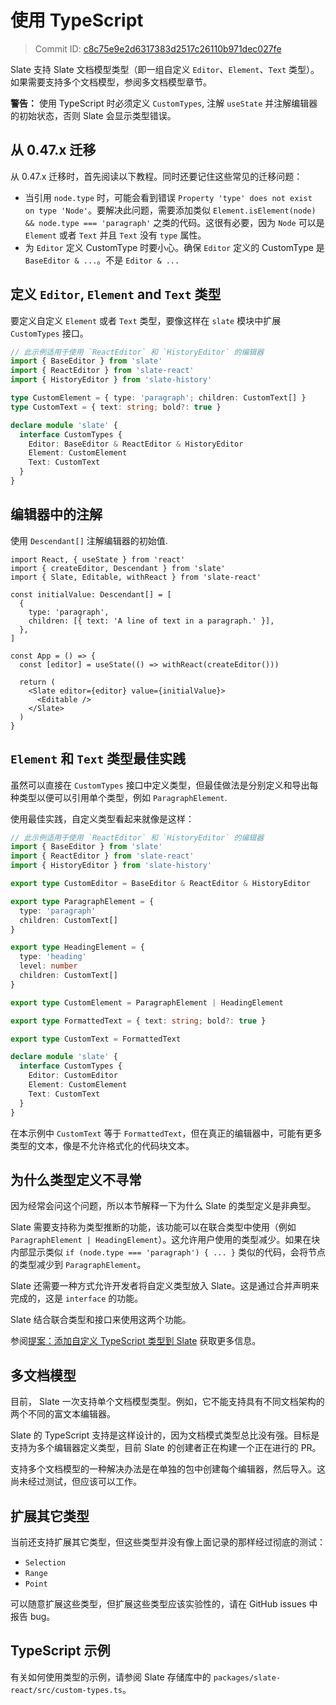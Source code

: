 # 使用 TypeScript

> Commit ID: [c8c75e9e2d6317383d2517c26110b971dec027fe](https://github.com/ianstormtaylor/slate/blob/main/docs/concepts/12-typescript.md)

Slate 支持 Slate 文档模型类型（即一组自定义 `Editor`、`Element`、`Text` 类型）。如果需要支持多个文档模型，参阅多文档模型章节。

**警告：** 使用 TypeScript 时必须定义 `CustomTypes`, 注解 `useState` 并注解编辑器的初始状态，否则 Slate 会显示类型错误。

## 从 0.47.x 迁移

从 0.47.x 迁移时，首先阅读以下教程。同时还要记住这些常见的迁移问题：

- 当引用 `node.type` 时，可能会看到错误 `Property 'type' does not exist on type 'Node'`。要解决此问题，需要添加类似 `Element.isElement(node) && node.type === 'paragraph'` 之类的代码。这很有必要，因为 `Node` 可以是 `Element` 或者 `Text` 并且 `Text` 没有 `type` 属性。
- 为 `Editor` 定义 CustomType 时要小心。确保 `Editor` 定义的 CustomType 是 `BaseEditor & ...`。不是 `Editor & ...`

## 定义 `Editor`, `Element` and `Text` 类型

要定义自定义 `Element` 或者 `Text` 类型，要像这样在 `slate` 模块中扩展 `CustomTypes` 接口。

```typescript
// 此示例适用于使用 `ReactEditor` 和 `HistoryEditor` 的编辑器
import { BaseEditor } from 'slate'
import { ReactEditor } from 'slate-react'
import { HistoryEditor } from 'slate-history'

type CustomElement = { type: 'paragraph'; children: CustomText[] }
type CustomText = { text: string; bold?: true }

declare module 'slate' {
  interface CustomTypes {
    Editor: BaseEditor & ReactEditor & HistoryEditor
    Element: CustomElement
    Text: CustomText
  }
}
```

## 编辑器中的注解

使用 `Descendant[]` 注解编辑器的初始值.

```tsx
import React, { useState } from 'react'
import { createEditor, Descendant } from 'slate'
import { Slate, Editable, withReact } from 'slate-react'

const initialValue: Descendant[] = [
  {
    type: 'paragraph',
    children: [{ text: 'A line of text in a paragraph.' }],
  },
]

const App = () => {
  const [editor] = useState(() => withReact(createEditor()))

  return (
    <Slate editor={editor} value={initialValue}>
      <Editable />
    </Slate>
  )
}
```

## `Element` 和 `Text` 类型最佳实践

虽然可以直接在 `CustomTypes` 接口中定义类型，但最佳做法是分别定义和导出每种类型以便可以引用单个类型，例如 `ParagraphElement`.

使用最佳实践，自定义类型看起来就像是这样：

```typescript
// 此示例适用于使用 `ReactEditor` 和 `HistoryEditor` 的编辑器
import { BaseEditor } from 'slate'
import { ReactEditor } from 'slate-react'
import { HistoryEditor } from 'slate-history'

export type CustomEditor = BaseEditor & ReactEditor & HistoryEditor

export type ParagraphElement = {
  type: 'paragraph'
  children: CustomText[]
}

export type HeadingElement = {
  type: 'heading'
  level: number
  children: CustomText[]
}

export type CustomElement = ParagraphElement | HeadingElement

export type FormattedText = { text: string; bold?: true }

export type CustomText = FormattedText

declare module 'slate' {
  interface CustomTypes {
    Editor: CustomEditor
    Element: CustomElement
    Text: CustomText
  }
}
```

在本示例中 `CustomText` 等于 `FormattedText`，但在真正的编辑器中，可能有更多类型的文本，像是不允许格式化的代码块文本。

## 为什么类型定义不寻常

因为经常会问这个问题，所以本节解释一下为什么 Slate 的类型定义是非典型。

Slate 需要支持称为类型推断的功能，该功能可以在联合类型中使用（例如 `ParagraphElement | HeadingElement`）。这允许用户使用的类型减少。如果在块内部显示类似 `if (node.type === 'paragraph') { ... }` 类似的代码，会将节点的类型减少到 `ParagraphElement`。

Slate 还需要一种方式允许开发者将自定义类型放入 Slate。这是通过合并声明来完成的，这是 `interface` 的功能。

Slate 结合联合类型和接口来使用这两个功能。

参阅[提案：添加自定义 TypeScript 类型到 Slate](https://github.com/ianstormtaylor/slate/issues/3725) 获取更多信息。

## 多文档模型

目前， Slate 一次支持单个文档模型类型。例如，它不能支持具有不同文档架构的两个不同的富文本编辑器。

Slate 的 TypeScript 支持是这样设计的，因为文档模式类型总比没有强。目标是支持为多个编辑器定义类型，目前 Slate 的创建者正在构建一个正在进行的 PR。

支持多个文档模型的一种解决办法是在单独的包中创建每个编辑器，然后导入。这尚未经过测试，但应该可以工作。

## 扩展其它类型

当前还支持扩展其它类型，但这些类型并没有像上面记录的那样经过彻底的测试：

- `Selection`
- `Range`
- `Point`

可以随意扩展这些类型，但扩展这些类型应该实验性的，请在 GitHub issues 中报告 bug。

## TypeScript 示例

有关如何使用类型的示例，请参阅 Slate 存储库中的 `packages/slate-react/src/custom-types.ts`。
